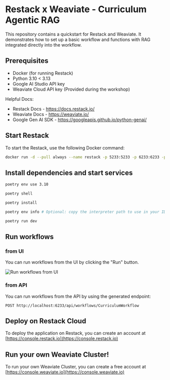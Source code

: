 # Restack x Weaviate - Curriculum Agentic RAG

This repository contains a quickstart for Restack and Weaviate.
It demonstrates how to set up a basic workflow and functions with RAG integrated directly into the workflow.

## Prerequisites

- Docker (for running Restack)
- Python 3.10 < 3.13
- Google AI Studio API key 
- Weaviate Cloud API key (Provided during the workshop)


Helpful Docs:

- Restack Docs - https://docs.restack.io/
- Weaviate Docs - https://weaviate.io/
- Google Gen AI SDK - https://googleapis.github.io/python-genai/

## Start Restack

To start the Restack, use the following Docker command:

```bash
docker run -d --pull always --name restack -p 5233:5233 -p 6233:6233 -p 7233:7233 ghcr.io/restackio/restack:main
```

## Install dependencies and start services

```bash
poetry env use 3.10
```

```bash
poetry shell
```

```bash
poetry install
```

```bash
poetry env info # Optional: copy the interpreter path to use in your IDE (e.g. Cursor, VSCode, etc.)
```

```bash
poetry run dev
```

## Run workflows

### from UI

You can run workflows from the UI by clicking the "Run" button.

![Run workflows from UI](./screenshot-quickstart.png)

### from API

You can run workflows from the API by using the generated endpoint:

`POST http://localhost:6233/api/workflows/CurriculumWorkflow`

## Deploy on Restack Cloud

To deploy the application on Restack, you can create an account at [https://console.restack.io](https://console.restack.io)


## Run your own Weaviate Cluster!

To run your own Weaviate Cluster, you can create a free account at [https://console.weaviate.io](https://console.weaviate.io)